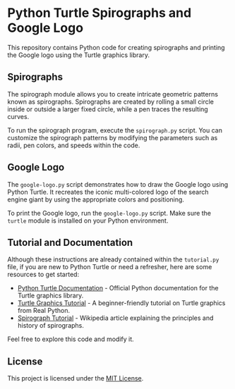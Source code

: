 # Python Turtle Spirographs and Google Logo

This repository contains Python code for creating spirographs and printing the Google logo using the Turtle graphics library.

## Spirographs

The spirograph module allows you to create intricate geometric patterns known as spirographs. Spirographs are created by rolling a small circle inside or outside a larger fixed circle, while a pen traces the resulting curves.

To run the spirograph program, execute the `spirograph.py` script. You can customize the spirograph patterns by modifying the parameters such as radii, pen colors, and speeds within the code.

## Google Logo

The `google-logo.py` script demonstrates how to draw the Google logo using Python Turtle. It recreates the iconic multi-colored logo of the search engine giant by using the appropriate colors and positioning.

To print the Google logo, run the `google-logo.py` script. Make sure the `turtle` module is installed on your Python environment.

## Tutorial and Documentation

Although these instructions are already contained within the `tutorial.py` file, if you are new to Python Turtle or need a refresher, here are some resources to get started:

- [Python Turtle Documentation](https://docs.python.org/3/library/turtle.html) - Official Python documentation for the Turtle graphics library.
- [Turtle Graphics Tutorial](https://realpython.com/beginners-guide-python-turtle/) - A beginner-friendly tutorial on Turtle graphics from Real Python.
- [Spirograph Tutorial](https://en.wikipedia.org/wiki/Spirograph) - Wikipedia article explaining the principles and history of spirographs.

Feel free to explore this code and modify it.

## License

This project is licensed under the [MIT License](LICENSE).